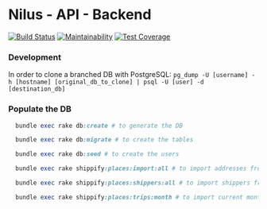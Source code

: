# Nilus - API - Backend
[![Build Status](https://travis-ci.com/nilusorg/api.svg?token=U5ZZAmnyxSJFdvFaU7KW)](https://travis-ci.com/nilusorg/api)
[![Maintainability](https://api.codeclimate.com/v1/badges/d4885e6adb6c7d2127d1/maintainability)](https://codeclimate.com/repos/5af4aa870297440293002282/maintainability)
[![Test Coverage](https://api.codeclimate.com/v1/badges/d4885e6adb6c7d2127d1/test_coverage)](https://codeclimate.com/repos/5af4aa870297440293002282/test_coverage)

### Development

In order to clone a branched DB with PostgreSQL:
`pg_dump -U [username] -h [hostname] [original_db_to_clone] | psql -U [user] -d [destination_db]`

### Populate the DB

```ruby
  bundle exec rake db:create # to generate the DB

  bundle exec rake db:migrate # to create the tables

  bundle exec rake db:seed # to create the users

  bundle exec rake shippify:places:import:all # to import addresses from Shippify

  bundle exec rake shippify:places:shippers:all # to import shippers from Shippify

  bundle exec rake shippify:places:trips:month # to import current month trips from Shippify
```
